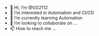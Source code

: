 - 👋 Hi, I’m @GG2112
- 👀 I’m interested in Automation and CI/CD
- 🌱 I’m currently learning Automation
- 💞️ I’m looking to collaborate on ...
- 📫 How to reach me ...

<!---
GG2112/GG2112 is a ✨ special ✨ repository because its `README.md` (this file) appears on your GitHub profile.
You can click the Preview link to take a look at your changes.
--->
